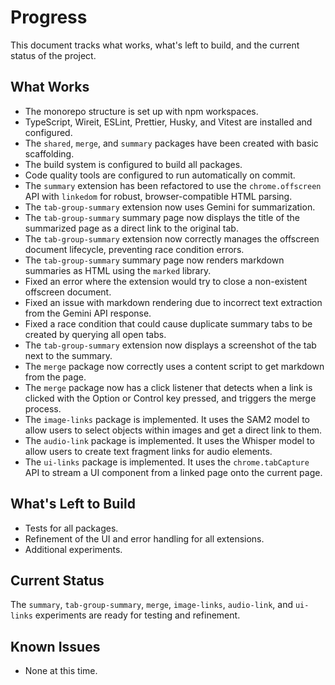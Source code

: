 # Progress

This document tracks what works, what's left to build, and the current status of the project.

## What Works

- The monorepo structure is set up with npm workspaces.
- TypeScript, Wireit, ESLint, Prettier, Husky, and Vitest are installed and configured.
- The `shared`, `merge`, and `summary` packages have been created with basic scaffolding.
- The build system is configured to build all packages.
- Code quality tools are configured to run automatically on commit.
- The `summary` extension has been refactored to use the `chrome.offscreen` API with `linkedom` for robust, browser-compatible HTML parsing.
- The `tab-group-summary` extension now uses Gemini for summarization.
- The `tab-group-summary` summary page now displays the title of the summarized page as a direct link to the original tab.
- The `tab-group-summary` extension now correctly manages the offscreen document lifecycle, preventing race condition errors.
- The `tab-group-summary` summary page now renders markdown summaries as HTML using the `marked` library.
- Fixed an error where the extension would try to close a non-existent offscreen document.
- Fixed an issue with markdown rendering due to incorrect text extraction from the Gemini API response.
- Fixed a race condition that could cause duplicate summary tabs to be created by querying all open tabs.
- The `tab-group-summary` extension now displays a screenshot of the tab next to the summary.
- The `merge` package now correctly uses a content script to get markdown from the page.
- The `merge` package now has a click listener that detects when a link is clicked with the Option or Control key pressed, and triggers the merge process.
- The `image-links` package is implemented. It uses the SAM2 model to allow users to select objects within images and get a direct link to them.
- The `audio-link` package is implemented. It uses the Whisper model to allow users to create text fragment links for audio elements.
- The `ui-links` package is implemented. It uses the `chrome.tabCapture` API to stream a UI component from a linked page onto the current page.

## What's Left to Build

- Tests for all packages.
- Refinement of the UI and error handling for all extensions.
- Additional experiments.

## Current Status

The `summary`, `tab-group-summary`, `merge`, `image-links`, `audio-link`, and `ui-links` experiments are ready for testing and refinement.

## Known Issues

- None at this time.
